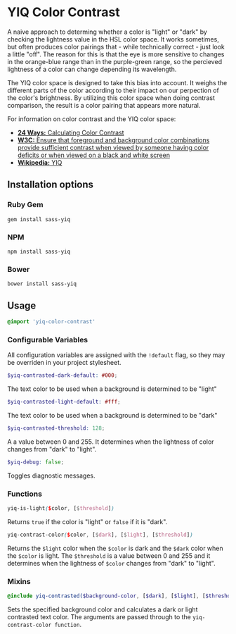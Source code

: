 # YIQ Color Contrast

A naive approach to determing whether a color is "light" or "dark" by checking the lightness value in the HSL color space. It works sometimes, but often produces color pairings that - while technically correct - just look a little "off". The reason for this is that the eye is more sensitive to changes in the orange-blue range than in the purple-green range, so the percieved lightness of a color can change depending its wavelength.

The YIQ color space is designed to take this bias into account. It weighs the different parts of the color according to their impact on our perpection of the color's brightness. By utilizing this color space when doing contrast comparison, the result is a color pairing that appears more natural.

For information on color contrast and the YIQ color space:

* [**24 Ways:** Calculating Color Contrast](http://24ways.org/2010/calculating-color-contrast/)
* [**W3C:** Ensure that foreground and background color combinations provide sufficient contrast when viewed by someone having color deficits or when viewed on a black and white screen](http://www.w3.org/TR/AERT#color-contrast)
* [**Wikipedia:** YIQ](http://en.wikipedia.org/wiki/YIQ)

## Installation options

### Ruby Gem

  ```
  gem install sass-yiq
  ```

### NPM

  ```
  npm install sass-yiq
  ```

### Bower

  ```
  bower install sass-yiq
  ```

## Usage

  ```scss
  @import 'yiq-color-contrast'
  ```
  
### Configurable Variables

All configuration variables are assigned with the `!default` flag, so they may be overriden in your project stylesheet.

  ```scss
  $yiq-contrasted-dark-default: #000;
  ```

The text color to be used when a background is determined to be "light"

  ```scss
  $yiq-contrasted-light-default: #fff;
  ```

The text color to be used when a background is determined to be "dark"

  ```scss
  $yiq-contrasted-threshold: 128;
  ```

A a value between 0 and 255. It determines when the lightness of color changes from "dark" to "light".

  ```scss
  $yiq-debug: false;
  ```

Toggles diagnostic messages.

### Functions

  ```scss
  yiq-is-light($color, [$threshold])
  ```

Returns `true` if the color is "light" or `false` if it is "dark".

  ```scss
  yiq-contrast-color($color, [$dark], [$light], [$threshold])
  ```

Returns the `$light` color when the `$color` is dark and the `$dark` color when the `$color` is light. The `$threshold` is a value between 0 and 255 and it determines when the lightness of `$color` changes from "dark" to "light".

### Mixins

  ```scss
  @include yiq-contrasted($background-color, [$dark], [$light], [$threshold])
  ```

Sets the specified background color and calculates a dark or light contrasted text color. The arguments are passed through to the `yiq-contrast-color function`.

<!-- ### Demo

Check out how the YIQ color contrast compares to the default Compass color contrast: http://timhettler.github.io/compass-yiq-color-contrast/ -->
